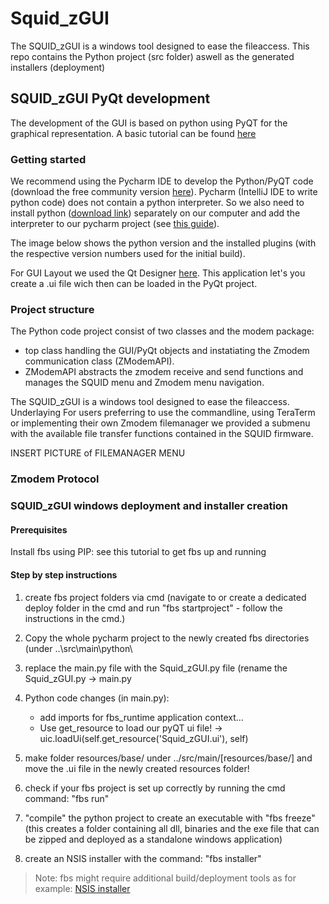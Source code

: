 # Squid_zGUI
The SQUID_zGUI is a windows tool designed to ease the fileaccess. This repo contains the Python project (src folder) aswell as the generated installers (deployment)


## SQUID_zGUI PyQt development
The development of the GUI is based on python using PyQT for the graphical representation. A basic tutorial can be found [here](https://build-system.fman.io/pyqt5-tutorial)

### Getting started
We recommend using the Pycharm IDE to develop the Python/PyQT code (download the free community version [here](https://www.jetbrains.com/pycharm/download/#section=windows)). Pycharm (IntelliJ IDE to write python code) does not contain a python interpreter. So we also need to install python ([download link](https://www.python.org/downloads/)) separately on our computer and add the interpreter to our pycharm project (see [this guide](https://www.jetbrains.com/help/pycharm/configuring-local-python-interpreters.html)). 

The image below shows the python version and the installed plugins (with the respective version numbers used for the initial build).


For GUI Layout we used the Qt Designer [here](https://build-system.fman.io/qt-designer-download). This application let's you create a .ui file wich then can be loaded in the PyQt project.

### Project structure
The Python code project consist of two classes and the modem package: 
- top class handling the GUI/PyQt objects and instatiating the Zmodem communication class (ZModemAPI).
- ZModemAPI abstracts the zmodem receive and send functions and manages the SQUID menu and Zmodem menu navigation.

<!--- [This link]() leads to the development project. -->

The SQUID_zGUI is a windows tool designed to ease the fileaccess. Underlaying For users preferring to use the commandline, using TeraTerm or implementing their own Zmodem filemanager we provided a submenu with the available file transfer functions contained in the SQUID firmware.

INSERT PICTURE of FILEMANAGER MENU 

### Zmodem Protocol


### SQUID_zGUI windows deployment and installer creation
#### Prerequisites
Install fbs using PIP: see this tutorial to get fbs up and running

#### Step by step instructions
1) create fbs project folders via cmd (navigate to or create a dedicated deploy folder in the cmd and run "fbs startproject" - follow the instructions in the cmd.)

2) Copy the whole pycharm project to the newly created fbs directories (under ..\src\main\python\

3) replace the main.py file with the Squid_zGUI.py file (rename the Squid_zGUI.py -> main.py
  
4) Python code changes (in main.py):  
   -	add imports for fbs_runtime application context… 	
   -	Use get_resource to load our pyQT ui file! -> uic.loadUi(self.get_resource('Squid_zGUI.ui'), self)

5) make folder resources/base/ under ../src/main/[resources/base/] and move the .ui file in the newly created resources folder!

6) check if your fbs project is set up correctly by running the cmd command: "fbs run"

7) "compile" the python project to create an executable with "fbs freeze" (this creates a folder containing all dll, binaries and the exe file that can be zipped and deployed as a standalone windows application)

8) create an NSIS installer with the command: "fbs installer"

> Note: fbs might require additional build/deployment tools as for example: [NSIS installer](https://nsis.sourceforge.io/Download)

